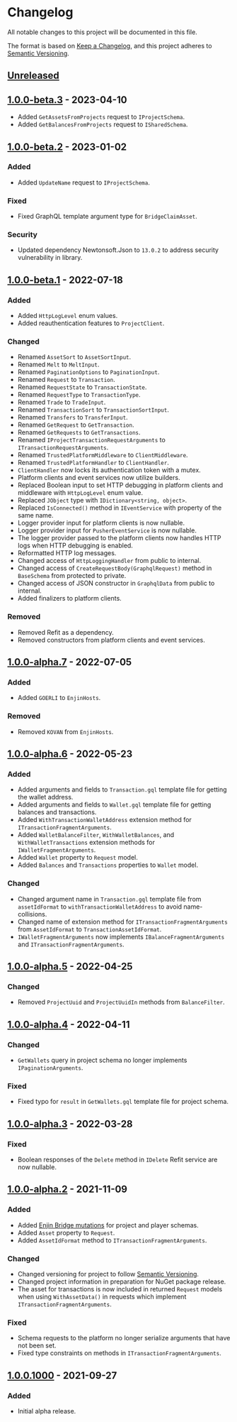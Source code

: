 ﻿# Changelog

All notable changes to this project will be documented in this file.

The format is based on [Keep a Changelog](https://keepachangelog.com/en/1.0.0/),
and this project adheres to [Semantic Versioning](https://semver.org/spec/v2.0.0.html).

## [Unreleased]

## [1.0.0-beta.3] - 2023-04-10

- Added `GetAssetsFromProjects` request to `IProjectSchema`.
- Added `GetBalancesFromProjects` request to `ISharedSchema`.

## [1.0.0-beta.2] - 2023-01-02

### Added

- Added `UpdateName` request to `IProjectSchema`.

### Fixed

- Fixed GraphQL template argument type for `BridgeClaimAsset`.

### Security

- Updated dependency Newtonsoft.Json to `13.0.2` to address security vulnerability in library.

## [1.0.0-beta.1] - 2022-07-18

### Added

- Added `HttpLogLevel` enum values.
- Added reauthentication features to `ProjectClient`.

### Changed

- Renamed `AssetSort` to `AssetSortInput`.
- Renamed `Melt` to `MeltInput`.
- Renamed `PaginationOptions` to `PaginationInput`.
- Renamed `Request` to `Transaction`.
- Renamed `RequestState` to `TransactionState`.
- Renamed `RequestType` to `TransactionType`.
- Renamed `Trade` to `TradeInput`.
- Renamed `TransactionSort` to `TransactionSortInput`.
- Renamed `Transfers` to `TransferInput`.
- Renamed `GetRequest` to `GetTransaction`.
- Renamed `GetRequests` to `GetTransactions`.
- Renamed `IProjectTransactionRequestArguments` to `ITransactionRequestArguments`.
- Renamed `TrustedPlatformMiddleware` to `ClientMiddleware`.
- Renamed `TrustedPlatformHandler` to `ClientHandler`.
- `ClientHandler` now locks its authentication token with a mutex.
- Platform clients and event services now utilize builders.
- Replaced Boolean input to set HTTP debugging in platform clients and middleware with `HttpLogLevel` enum value.
- Replaced `JObject` type with `IDictionary<string, object>`.
- Replaced `IsConnected()` method in `IEventService` with property of the same name.
- Logger provider input for platform clients is now nullable.
- Logger provider input for `PusherEventService` is now nullable.
- The logger provider passed to the platform clients now handles HTTP logs when HTTP debugging is enabled.
- Reformatted HTTP log messages.
- Changed access of `HttpLoggingHandler` from public to internal.
- Changed access of `CreateRequestBody(GraphqlRequest)` method in `BaseSchema` from protected to private.
- Changed access of JSON constructor in `GraphqlData` from public to internal.
- Added finalizers to platform clients.

### Removed

- Removed Refit as a dependency.
- Removed constructors from platform clients and event services.

## [1.0.0-alpha.7] - 2022-07-05

### Added

- Added `GOERLI` to `EnjinHosts`.

### Removed

- Removed `KOVAN` from `EnjinHosts`.

## [1.0.0-alpha.6] - 2022-05-23

### Added

- Added arguments and fields to `Transaction.gql` template file for getting the wallet address.
- Added arguments and fields to `Wallet.gql` template file for getting balances and transactions.
- Added `WithTransactionWalletAddress` extension method for `ITransactionFragmentArguments`.
- Added `WalletBalanceFilter`, `WithWalletBalances`, and `WithWalletTransactions` extension methods
  for `IWalletFragmentArguments`.
- Added `Wallet` property to `Request` model.
- Added `Balances` and `Transactions` properties to `Wallet` model.

### Changed

- Changed argument name in `Transaction.gql` template file from `assetIdFormat` to `withTransactionWalletAddress` to
  avoid name-collisions.
- Changed name of extension method for `ITransactionFragmentArguments` from `AssetIdFormat`
  to `TransactionAssetIdFormat`.
- `IWalletFragmentArguments` now implements `IBalanceFragmentArguments` and `ITransactionFragmentArguments`.

## [1.0.0-alpha.5] - 2022-04-25

### Changed

- Removed `ProjectUuid` and `ProjectUuidIn` methods from `BalanceFilter`.

## [1.0.0-alpha.4] - 2022-04-11

### Changed

- `GetWallets` query in project schema no longer implements `IPaginationArguments`.

### Fixed

- Fixed typo for `result` in `GetWallets.gql` template file for project schema.

## [1.0.0-alpha.3] - 2022-03-28

### Fixed

- Boolean responses of the `Delete` method in `IDelete` Refit service are now nullable.

## [1.0.0-alpha.2] - 2021-11-09

### Added

- Added [Enjin Bridge mutations](https://docs.enjin.io/enjin-api/sending-and-receiving-requests/enjin-bridge)
  for project and player schemas.
- Added `Asset` property to `Request`.
- Added `AssetIdFormat` method to `ITransactionFragmentArguments`.

### Changed

- Changed versioning for project to follow [Semantic Versioning](https://semver.org/spec/v2.0.0.html).
- Changed project information in preparation for NuGet package release.
- The asset for transactions is now included in returned `Request` models when using `WithAssetData()` in
  requests which implement `ITransactionFragmentArguments`.

### Fixed

- Schema requests to the platform no longer serialize arguments that have not been set.
- Fixed type constraints on methods in `ITransactionFragmentArguments`.

## [1.0.0.1000] - 2021-09-27

### Added

- Initial alpha release.

[Unreleased]: https://github.com/enjin/enjin-csharp-sdk/compare/1.0.0-beta.3...HEAD

[1.0.0-beta.3]: https://github.com/enjin/enjin-csharp-sdk/compare/1.0.0-beta.2...1.0.0-beta.3

[1.0.0-beta.2]: https://github.com/enjin/enjin-csharp-sdk/compare/1.0.0-beta.1...1.0.0-beta.2

[1.0.0-beta.1]: https://github.com/enjin/enjin-csharp-sdk/compare/1.0.0-alpha.7...1.0.0-beta.1

[1.0.0-alpha.7]: https://github.com/enjin/enjin-csharp-sdk/compare/1.0.0-alpha.6...1.0.0-alpha.7

[1.0.0-alpha.6]: https://github.com/enjin/enjin-csharp-sdk/compare/1.0.0-alpha.5...1.0.0-alpha.6

[1.0.0-alpha.5]: https://github.com/enjin/enjin-csharp-sdk/compare/1.0.0-alpha.4...1.0.0-alpha.5

[1.0.0-alpha.4]: https://github.com/enjin/enjin-csharp-sdk/compare/1.0.0-alpha.3...1.0.0-alpha.4

[1.0.0-alpha.3]: https://github.com/enjin/enjin-csharp-sdk/compare/1.0.0-alpha.2...1.0.0-alpha.3

[1.0.0-alpha.2]: https://github.com/enjin/enjin-csharp-sdk/compare/1.0.0.1000...1.0.0-alpha.2

[1.0.0.1000]: https://github.com/enjin/enjin-csharp-sdk/releases/tag/1.0.0.1000